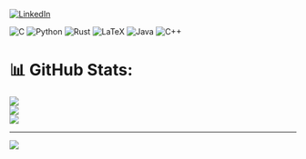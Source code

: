 
[![LinkedIn](https://img.shields.io/badge/LinkedIn-%230077B5.svg?logo=linkedin&logoColor=white)](https://linkedin.com/in/rowan-twilley) 

![C](https://img.shields.io/badge/c-%2300599C.svg?style=for-the-badge&logo=c&logoColor=white) ![Python](https://img.shields.io/badge/python-3670A0?style=for-the-badge&logo=python&logoColor=ffdd54) ![Rust](https://img.shields.io/badge/rust-%23000000.svg?style=for-the-badge&logo=rust&logoColor=white) ![LaTeX](https://img.shields.io/badge/latex-%23008080.svg?style=for-the-badge&logo=latex&logoColor=white) ![Java](https://img.shields.io/badge/java-%23ED8B00.svg?style=for-the-badge&logo=openjdk&logoColor=white) ![C++](https://img.shields.io/badge/c++-%2300599C.svg?style=for-the-badge&logo=c%2B%2B&logoColor=white)
# 📊 GitHub Stats:
![](https://github-readme-stats.vercel.app/api?username=rowantwilley16&theme=transparent&hide_border=true&include_all_commits=false&count_private=false)<br/>
![](https://github-readme-streak-stats.herokuapp.com/?user=rowantwilley16&theme=transparent&hide_border=true)<br/>
![](https://github-readme-stats.vercel.app/api/top-langs/?username=rowantwilley16&theme=transparent&hide_border=true&include_all_commits=false&count_private=false&layout=compact)

---
[![](https://visitcount.itsvg.in/api?id=rowantwilley16&icon=0&color=0)](https://visitcount.itsvg.in)

<!-- Proudly created with GPRM ( https://gprm.itsvg.in ) -->
